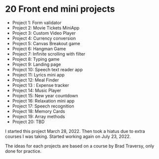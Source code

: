 # 20 Front end mini projects

- Project 1: Form validator
- Project 2: Movie Tickets MiniApp
- Project 3: Custom Video Player
- Project 4: Currency conversion
- Project 5: Canvas Breakout game
- Project 6: Hangman Game
- Project 7: Infinite scrolling with filter
- Project 8: Typing game
- Project 9: Landing page
- Project 10: Speech text reader app
- Project 11: Lyrics mini app
- Project 12: Meal Finder
- Project 13 : Expense tracker
- Project 14: Music Player
- Project 15: New year countdown
- Project 16: Relaxation mini app
- Project 17: Speech recognition
- Project 18: Memory Cards
- Project 19: Array methods
- Project 20: TBD

I started this project March 28, 2022. Then took a hiatus due to extra courses I was taking. Started working again on July 23, 2022.

The ideas for each projects are based on a course by Brad Traversy, only done for practice.

